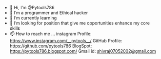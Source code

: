 - 👋 Hi, I’m @Pytools786
- 👀 I’m a programmer and Ethical hacker
- 🌱 I’m currently learning 
- 💞️ I’m looking for position that give me opportunities enhance my core skills
- 📫 How to reach me ...
instagram Profile: https://www.instagram.com/__pytools__/
GitHub Profile: https://github.com/pytools786
BlogSpot: https://pytools786.blogspot.com/
Gmail id: shivraj07052002@gmail.com


